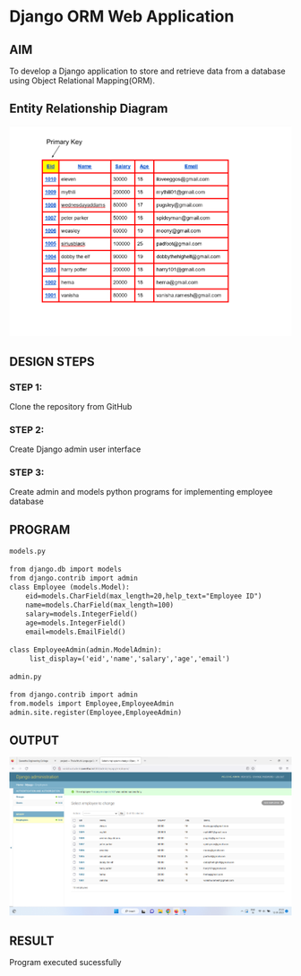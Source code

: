 # Django ORM Web Application

## AIM
To develop a Django application to store and retrieve data from a database using Object Relational Mapping(ORM).

## Entity Relationship Diagram
![Entity Relationship Diagram](./er.png)

## DESIGN STEPS

### STEP 1:
Clone the repository from GitHub

### STEP 2:
Create Django admin user interface

### STEP 3:
Create admin and models python programs for implementing employee database

## PROGRAM

```
models.py

from django.db import models
from django.contrib import admin
class Employee (models.Model):
    eid=models.CharField(max_length=20,help_text="Employee ID")
    name=models.CharField(max_length=100)
    salary=models.IntegerField()
    age=models.IntegerField()
    email=models.EmailField()

class EmployeeAdmin(admin.ModelAdmin):
     list_display=('eid','name','salary','age','email')   

admin.py

from django.contrib import admin
from.models import Employee,EmployeeAdmin
admin.site.register(Employee,EmployeeAdmin)
```

## OUTPUT

![OUTPUT](./out.png)

## RESULT
Program executed sucessfully